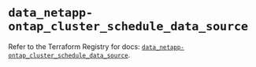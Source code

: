 # `data_netapp-ontap_cluster_schedule_data_source`

Refer to the Terraform Registry for docs: [`data_netapp-ontap_cluster_schedule_data_source`](https://registry.terraform.io/providers/netapp/netapp-ontap/2.3.0/docs/data-sources/cluster_schedule_data_source).
